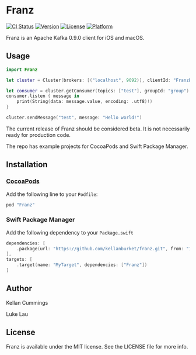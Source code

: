 # Franz

[![CI Status](http://img.shields.io/travis/kellanburket/Franz.svg?style=flat)](https://travis-ci.org/kellanburket/Franz)
[![Version](https://img.shields.io/cocoapods/v/Franz.svg?style=flat)](http://cocoapods.org/pods/Franz)
[![License](https://img.shields.io/cocoapods/l/Franz.svg?style=flat)](http://cocoapods.org/pods/Franz)
[![Platform](https://img.shields.io/cocoapods/p/Franz.svg?style=flat)](http://cocoapods.org/pods/Franz)


Franz is an Apache Kafka 0.9.0 client for iOS and macOS.

## Usage

```swift
import Franz

let cluster = Cluster(brokers: [("localhost", 9092)], clientId: "FranzExample")

let consumer = cluster.getConsumer(topics: ["test"], groupId: "group")
consumer.listen { message in
	print(String(data: message.value, encoding: .utf8)!)
}

cluster.sendMessage("test", message: "Hello world!")
```

The current release of Franz should be considered beta. It is not necessarily ready for production code.

The repo has example projects for CocoaPods and Swift Package Manager. 

## Installation

### [CocoaPods](http://cocoapods.org)

Add the following line to your `Podfile`:

```ruby
pod "Franz"
```

### Swift Package Manager

Add the following dependency to your `Package.swift`

```swift
dependencies: [
    .package(url: "https://github.com/kellanburket/franz.git", from: "1.0.0"),
],
targets: [
    .target(name: "MyTarget", dependencies: ["Franz"])
]
```

## Author

Kellan Cummings

Luke Lau

## License

Franz is available under the MIT license. See the LICENSE file for more info.
